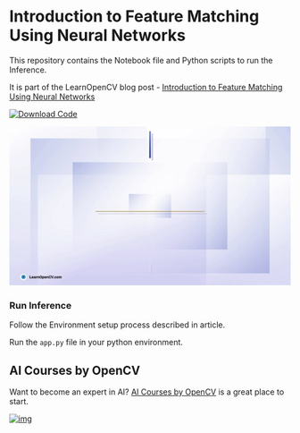 # Introduction to Feature Matching Using Neural Networks

This repository contains the Notebook file and Python scripts to run the Inference.   

It is part of the LearnOpenCV blog post - [Introduction to Feature Matching Using Neural Networks](https://learnopencv.com/feature-matching/)

[<img src="https://learnopencv.com/wp-content/uploads/2022/07/download-button-e1657285155454.png" alt="Download Code" width="200">](https://www.dropbox.com/scl/fi/6pwuizvb0l4iz2rw5fj9a/image-matching-webui.zip?rlkey=zex0f93383u2hma41wiqw7gwd&st=2ndv2h6z&dl=1)

![](readme_images/feature.gif)

### Run Inference

Follow the Environment setup process described in article.

Run the ``app.py`` file in your python environment.

## AI Courses by OpenCV

Want to become an expert in AI? [AI Courses by OpenCV](https://opencv.org/courses/) is a great place to start.

[![img](https://learnopencv.com/wp-content/uploads/2023/01/AI-Courses-By-OpenCV-Github.png)](https://opencv.org/courses/)

